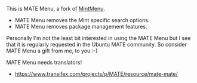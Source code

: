 This is MATE Menu, a fork of [MintMenu](https://github.com/linuxmint/mintmenu).

  * MATE Menu removes the Mint specific search options.
  * MATE Menu removes package management features.

Personally I'm not the least bit interested in using the MATE Menu but I 
see that it is regularly requested in the Ubuntu MATE community. So 
consider MATE Menu a gift from me, to you :-)

MATE Menu needs translators!

  * https://www.transifex.com/projects/p/MATE/resource/mate-mate/
